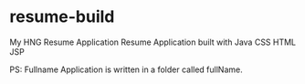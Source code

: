 # resume-build
My HNG Resume Application
Resume Application built with
Java
CSS
HTML
JSP

PS: Fullname Application is written in a folder called fullName.
